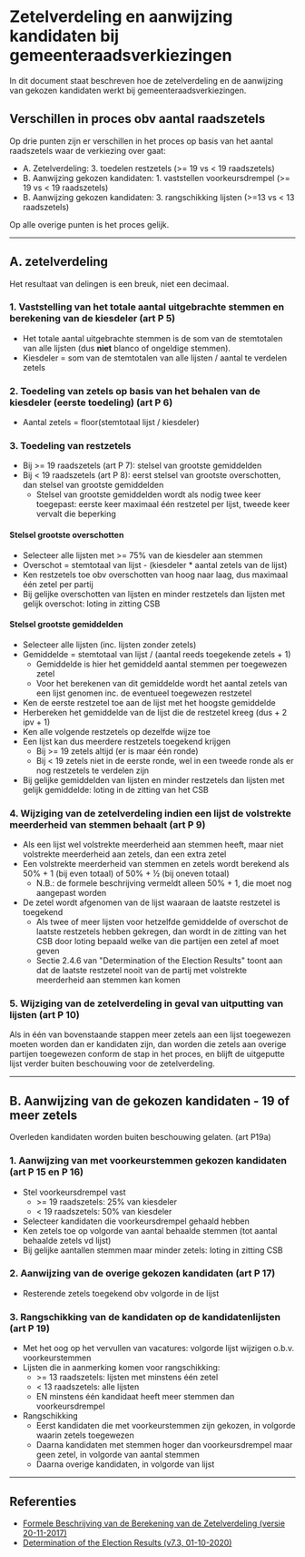 # Zetelverdeling en aanwijzing kandidaten bij gemeenteraadsverkiezingen

In dit document staat beschreven hoe de zetelverdeling en de aanwijzing van gekozen kandidaten werkt bij gemeenteraadsverkiezingen.

## Verschillen in proces obv aantal raadszetels

Op drie punten zijn er verschillen in het proces op basis van het aantal raadszetels waar de verkiezing over gaat:

- A. Zetelverdeling: 3. toedelen restzetels (\>= 19 vs < 19 raadszetels)
- B. Aanwijzing gekozen kandidaten: 1. vaststellen voorkeursdrempel (\>= 19 vs < 19 raadszetels)
- B. Aanwijzing gekozen kandidaten: 3. rangschikking lijsten (\>=13 vs < 13 raadszetels)

Op alle overige punten is het proces gelijk.

---

## A. zetelverdeling

Het resultaat van delingen is een breuk, niet een decimaal.

### 1. Vaststelling van het totale aantal uitgebrachte stemmen en berekening van de kiesdeler (art P 5)

- Het totale aantal uitgebrachte stemmen is de som van de stemtotalen van alle lijsten (dus __niet__ blanco of ongeldige stemmen).
- Kiesdeler = som van de stemtotalen van alle lijsten / aantal te verdelen zetels

### 2. Toedeling van zetels op basis van het behalen van de kiesdeler (eerste toedeling) (art P 6)

- Aantal zetels = floor(stemtotaal lijst / kiesdeler)

### 3. Toedeling van restzetels

- Bij \>= 19 raadszetels (art P 7): stelsel van grootste gemiddelden
- Bij < 19 raadszetels (art P 8): eerst stelsel van grootste overschotten, dan stelsel van grootste gemiddelden
  - Stelsel van grootste gemiddelden wordt als nodig twee keer toegepast: eerste keer maximaal één restzetel per lijst, tweede keer vervalt die beperking

#### Stelsel grootste overschotten

- Selecteer alle lijsten met \>= 75% van de kiesdeler aan stemmen
- Overschot = stemtotaal van lijst - (kiesdeler * aantal zetels van de lijst)
- Ken restzetels toe obv overschotten van hoog naar laag, dus maximaal één zetel per partij
- Bij gelijke overschotten van lijsten en minder restzetels dan lijsten met gelijk overschot: loting in zitting CSB

#### Stelsel grootste gemiddelden

- Selecteer alle lijsten (inc. lijsten zonder zetels)
- Gemiddelde = stemtotaal van lijst / (aantal reeds toegekende zetels + 1)
  - Gemiddelde is hier het gemiddeld aantal stemmen per toegewezen zetel
  - Voor het berekenen van dit gemiddelde wordt het aantal zetels van een lijst genomen inc. de eventueel toegewezen restzetel
- Ken de eerste restzetel toe aan de lijst met het hoogste gemiddelde
- Herbereken het gemiddelde van de lijst die de restzetel kreeg (dus + 2 ipv + 1)
- Ken alle volgende restzetels op dezelfde wijze toe
- Een lijst kan dus meerdere restzetels toegekend krijgen
  - Bij \>= 19 zetels altijd (er is maar één ronde)
  - Bij < 19 zetels niet in de eerste ronde, wel in een tweede ronde als er nog restzetels te verdelen zijn
- Bij gelijke gemiddelden van lijsten en minder restzetels dan lijsten met gelijk gemiddelde: loting in de zitting van het CSB

### 4. Wijziging van de zetelverdeling indien een lijst de volstrekte meerderheid van stemmen behaalt (art P 9)

- Als een lijst wel volstrekte meerderheid aan stemmen heeft, maar niet volstrekte meerderheid aan zetels, dan een extra zetel
- Een volstrekte meerderheid van stemmen en zetels wordt berekend als 50% + 1 (bij even totaal) of 50% + ½ (bij oneven totaal)
  - N.B.: de formele beschrijving vermeldt alleen 50% + 1, die moet nog aangepast worden
- De zetel wordt afgenomen van de lijst waaraan de laatste restzetel is toegekend
  - Als twee of meer lijsten voor hetzelfde gemiddelde of overschot de laatste restzetels hebben gekregen, dan wordt in de zitting van het CSB door loting bepaald welke van die partijen een zetel af moet geven
  - Sectie 2.4.6 van "Determination of the Election Results" toont aan dat de laatste restzetel nooit van de partij met volstrekte meerderheid aan stemmen kan komen


### 5. Wijziging van de zetelverdeling in geval van uitputting van lijsten (art P 10)

Als in één van bovenstaande stappen meer zetels aan een lijst toegewezen moeten worden dan er kandidaten zijn, dan worden die zetels aan overige partijen toegewezen conform de stap in het proces, en blijft de uitgeputte lijst verder buiten beschouwing voor de zetelverdeling.

---

## B. Aanwijzing van de gekozen kandidaten - 19 of meer zetels

Overleden kandidaten worden buiten beschouwing gelaten. (art P19a)

### 1. Aanwijzing van met voorkeurstemmen gekozen kandidaten (art P 15 en P 16)

- Stel voorkeursdrempel vast
  - \>= 19 raadszetels: 25% van kiesdeler
  - < 19 raadszetels: 50% van kiesdeler
- Selecteer kandidaten die voorkeursdrempel gehaald hebben
- Ken zetels toe op volgorde van aantal behaalde stemmen (tot aantal behaalde zetels vd lijst)
- Bij gelijke aantallen stemmen maar minder zetels: loting in zitting CSB

### 2. Aanwijzing van de overige gekozen kandidaten (art P 17)

- Resterende zetels toegekend obv volgorde in de lijst

### 3. Rangschikking van de kandidaten op de kandidatenlijsten (art P 19)

- Met het oog op het vervullen van vacatures: volgorde lijst wijzigen o.b.v. voorkeurstemmen
- Lijsten die in aanmerking komen voor rangschikking:
  - \>= 13 raadszetels: lijsten met minstens één zetel
  - < 13 raadszetels: alle lijsten
  - EN minstens één kandidaat heeft meer stemmen dan voorkeursdrempel
- Rangschikking
  - Eerst kandidaten die met voorkeurstemmen zijn gekozen, in volgorde waarin zetels toegewezen
  - Daarna kandidaten met stemmen hoger dan voorkeursdrempel maar geen zetel, in volgorde van aantal stemmen
  - Daarna overige kandidaten, in volgorde van lijst

---

## Referenties

- [Formele Beschrijving van de Berekening van de Zetelverdeling (versie 20-11-2017)](https://www.kiesraad.nl/adviezen-en-publicaties/formulieren/2016/osv/osv-bestanden/formele-beschrijving-berekening-zetelverdeling)
- [Determination of the Election Results (v7.3, 01-10-2020)](https://www.kiesraad.nl/adviezen-en-publicaties/formulieren/2016/osv/osv-bestanden/determination-of-the-election-result)